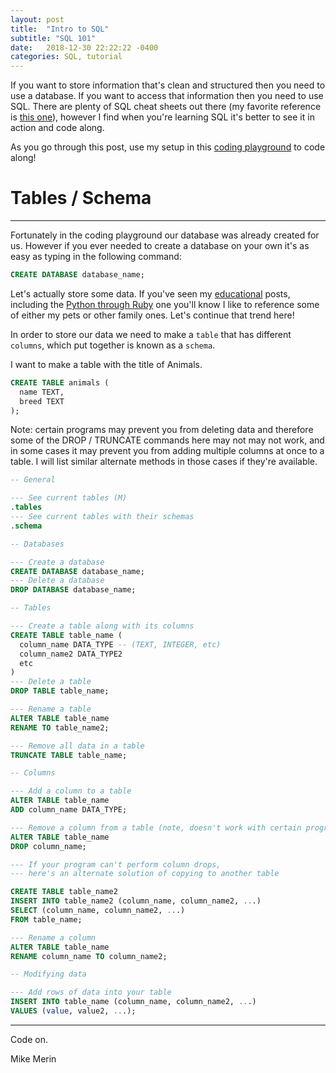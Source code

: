 ```yaml
---
layout: post
title:  "Intro to SQL"
subtitle: "SQL 101"
date:   2018-12-30 22:22:22 -0400
categories: SQL, tutorial
---
```

If you want to store information that's clean and structured then you need to use a database. If you want to access that information then you need to use SQL. There are plenty of SQL cheat sheets out there (my favorite reference is [this one](https://zeroturnaround.com/wp-content/uploads/2016/06/RebelLabs-SQL-cheat-sheet.png)), however I find when you're learning SQL it's better to see it in action and code along.
<!-- more-->
As you go through this post, use my setup in this [coding playground](http://tpcg.io/zkrK2w) to code along!

# Tables / Schema
---

Fortunately in the coding playground our database was already created for us. However if you ever needed to create a database on your own it's as easy as typing in the following command:

```sql
CREATE DATABASE database_name;
```

Let's actually store some data. If you've seen my [educational](https://mikemerin.github.io/education/) posts, including the [Python through Ruby](https://mikemerin.github.io/Python-through-Ruby/#19-sorting-a-collection) one you'll know I like to reference some of either my pets or other family ones. Let's continue that trend here!

In order to store our data we need to make a `table` that has different `columns`, which put together is known as a `schema`.

I want to make a table with the title of Animals.


```sql
CREATE TABLE animals (
  name TEXT,
  breed TEXT
);
```

Note: certain programs may prevent you from deleting data and therefore some of the DROP / TRUNCATE commands here may not may not work, and in some cases it may prevent you from adding multiple columns at once to a table. I will list similar alternate methods in those cases if they're available.

```sql
-- General

--- See current tables (M)
.tables
--- See current tables with their schemas
.schema

-- Databases

--- Create a database
CREATE DATABASE database_name;
--- Delete a database
DROP DATABASE database_name;

-- Tables

--- Create a table along with its columns
CREATE TABLE table_name (
  column_name DATA_TYPE -- (TEXT, INTEGER, etc)
  column_name2 DATA_TYPE2
  etc
)
--- Delete a table
DROP TABLE table_name;

--- Rename a table
ALTER TABLE table_name
RENAME TO table_name2;

--- Remove all data in a table
TRUNCATE TABLE table_name;

-- Columns

--- Add a column to a table
ALTER TABLE table_name
ADD column_name DATA_TYPE;

--- Remove a column from a table (note, doesn't work with certain programs)
ALTER TABLE table_name
DROP column_name;

--- If your program can't perform column drops,
--- here's an alternate solution of copying to another table

CREATE TABLE table_name2
INSERT INTO table_name2 (column_name, column_name2, ...)
SELECT (column_name, column_name2, ...)
FROM table_name;

--- Rename a column
ALTER TABLE table_name
RENAME column_name TO column_name2;

-- Modifying data

--- Add rows of data into your table
INSERT INTO table_name (column_name, column_name2, ...)
VALUES (value, value2, ...);


```
---

Code on.

Mike Merin
